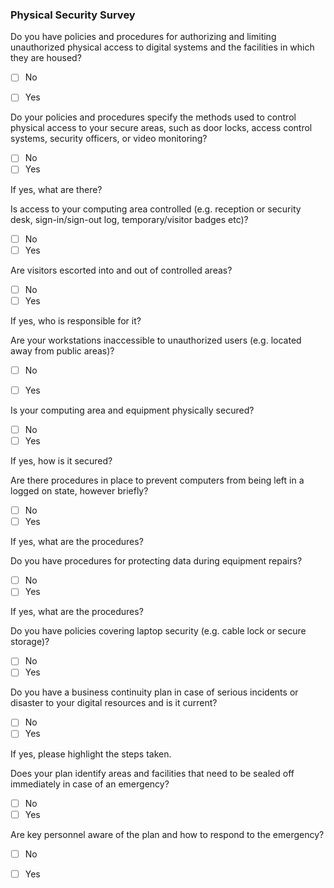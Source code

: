 ### Physical Security Survey


Do you have policies and procedures for authorizing and limiting unauthorized physical access to digital systems and the facilities in which they are housed? 

  - [ ] No
  - [ ] Yes


Do your policies and procedures specify the methods used to control physical access to your secure areas, such as door locks, access control systems, security officers, or video monitoring? 

  - [ ] No
  - [ ] Yes

If yes, what are there?

Is access to your computing area controlled (e.g. reception or security desk, sign-in/sign-out log, temporary/visitor badges etc)? 

  - [ ] No
  - [ ] Yes

Are visitors escorted into and out of controlled areas?

  - [ ] No
  - [ ] Yes

If yes, who is responsible for it?

Are your workstations inaccessible to unauthorized users (e.g. located away from public areas)?

  - [ ] No
  - [ ] Yes


Is your computing area and equipment physically secured? 
  - [ ] No
  - [ ] Yes
 
If yes, how is it secured?

Are there procedures in place to prevent computers from being left in a logged on state, however briefly? 

  - [ ] No
  - [ ] Yes

If yes,  what are the procedures?

Do you have procedures for protecting data during equipment repairs? 

  - [ ] No
  - [ ] Yes

If yes, what are the procedures?

Do you have policies covering laptop security (e.g. cable lock or secure storage)? 

  - [ ] No
  - [ ] Yes

Do you have a business continuity plan in case of serious incidents or disaster to your digital resources and is it current? 

  - [ ] No
  - [ ] Yes

If yes, please highlight the steps taken.

Does your plan identify areas and facilities that need to be sealed off immediately in case of an emergency? 

  - [ ] No
  - [ ] Yes

Are key personnel aware of the plan and how to respond to the emergency?


  - [ ] No
  - [ ] Yes

